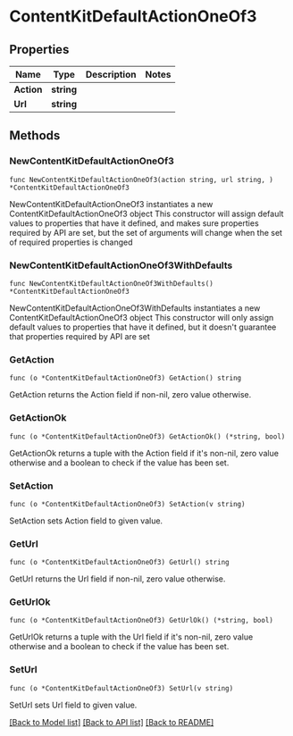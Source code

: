# ContentKitDefaultActionOneOf3

## Properties

Name | Type | Description | Notes
------------ | ------------- | ------------- | -------------
**Action** | **string** |  | 
**Url** | **string** |  | 

## Methods

### NewContentKitDefaultActionOneOf3

`func NewContentKitDefaultActionOneOf3(action string, url string, ) *ContentKitDefaultActionOneOf3`

NewContentKitDefaultActionOneOf3 instantiates a new ContentKitDefaultActionOneOf3 object
This constructor will assign default values to properties that have it defined,
and makes sure properties required by API are set, but the set of arguments
will change when the set of required properties is changed

### NewContentKitDefaultActionOneOf3WithDefaults

`func NewContentKitDefaultActionOneOf3WithDefaults() *ContentKitDefaultActionOneOf3`

NewContentKitDefaultActionOneOf3WithDefaults instantiates a new ContentKitDefaultActionOneOf3 object
This constructor will only assign default values to properties that have it defined,
but it doesn't guarantee that properties required by API are set

### GetAction

`func (o *ContentKitDefaultActionOneOf3) GetAction() string`

GetAction returns the Action field if non-nil, zero value otherwise.

### GetActionOk

`func (o *ContentKitDefaultActionOneOf3) GetActionOk() (*string, bool)`

GetActionOk returns a tuple with the Action field if it's non-nil, zero value otherwise
and a boolean to check if the value has been set.

### SetAction

`func (o *ContentKitDefaultActionOneOf3) SetAction(v string)`

SetAction sets Action field to given value.


### GetUrl

`func (o *ContentKitDefaultActionOneOf3) GetUrl() string`

GetUrl returns the Url field if non-nil, zero value otherwise.

### GetUrlOk

`func (o *ContentKitDefaultActionOneOf3) GetUrlOk() (*string, bool)`

GetUrlOk returns a tuple with the Url field if it's non-nil, zero value otherwise
and a boolean to check if the value has been set.

### SetUrl

`func (o *ContentKitDefaultActionOneOf3) SetUrl(v string)`

SetUrl sets Url field to given value.



[[Back to Model list]](../README.md#documentation-for-models) [[Back to API list]](../README.md#documentation-for-api-endpoints) [[Back to README]](../README.md)


